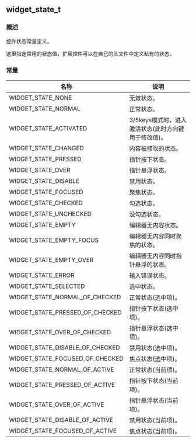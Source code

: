 ## widget\_state\_t
### 概述
控件状态常量定义。

这里指定常用的状态值，扩展控件可以在自己的头文件中定义私有的状态。
### 常量
<p id="widget_state_t_consts">

| 名称 | 说明 | 
| -------- | ------- | 
| WIDGET\_STATE\_NONE | 无效状态。 |
| WIDGET\_STATE\_NORMAL | 正常状态。 |
| WIDGET\_STATE\_ACTIVATED | 3/5keys模式时，进入激活状态(此时方向键用于修改值)。 |
| WIDGET\_STATE\_CHANGED | 内容被修改的状态。 |
| WIDGET\_STATE\_PRESSED | 指针按下状态。 |
| WIDGET\_STATE\_OVER | 指针悬浮状态。 |
| WIDGET\_STATE\_DISABLE | 禁用状态。 |
| WIDGET\_STATE\_FOCUSED | 聚焦状态。 |
| WIDGET\_STATE\_CHECKED | 勾选状态。 |
| WIDGET\_STATE\_UNCHECKED | 没勾选状态。 |
| WIDGET\_STATE\_EMPTY | 编辑器无内容状态。 |
| WIDGET\_STATE\_EMPTY\_FOCUS | 编辑器无内容同时聚焦的状态。 |
| WIDGET\_STATE\_EMPTY\_OVER | 编辑器无内容同时指针悬浮的状态。 |
| WIDGET\_STATE\_ERROR | 输入错误状态。 |
| WIDGET\_STATE\_SELECTED | 选中状态。 |
| WIDGET\_STATE\_NORMAL\_OF\_CHECKED | 正常状态(选中项)。 |
| WIDGET\_STATE\_PRESSED\_OF\_CHECKED | 指针按下状态(选中项)。 |
| WIDGET\_STATE\_OVER\_OF\_CHECKED | 指针悬浮状态(选中项)。 |
| WIDGET\_STATE\_DISABLE\_OF\_CHECKED | 禁用状态(选中项)。 |
| WIDGET\_STATE\_FOCUSED\_OF\_CHECKED | 焦点状态(选中项)。 |
| WIDGET\_STATE\_NORMAL\_OF\_ACTIVE | 正常状态(当前项)。 |
| WIDGET\_STATE\_PRESSED\_OF\_ACTIVE | 指针按下状态(当前项)。 |
| WIDGET\_STATE\_OVER\_OF\_ACTIVE | 指针悬浮状态(当前项)。 |
| WIDGET\_STATE\_DISABLE\_OF\_ACTIVE | 禁用状态(当前项)。 |
| WIDGET\_STATE\_FOCUSED\_OF\_ACTIVE | 焦点状态(当前项)。 |

